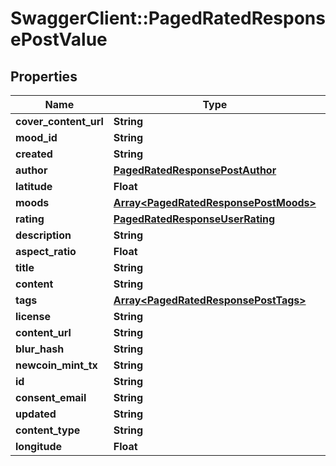 # SwaggerClient::PagedRatedResponsePostValue

## Properties
Name | Type | Description | Notes
------------ | ------------- | ------------- | -------------
**cover_content_url** | **String** |  | [optional] 
**mood_id** | **String** |  | [optional] 
**created** | **String** |  | [optional] 
**author** | [**PagedRatedResponsePostAuthor**](PagedRatedResponsePostAuthor.md) |  | [optional] 
**latitude** | **Float** |  | [optional] 
**moods** | [**Array&lt;PagedRatedResponsePostMoods&gt;**](PagedRatedResponsePostMoods.md) |  | [optional] 
**rating** | [**PagedRatedResponseUserRating**](PagedRatedResponseUserRating.md) |  | [optional] 
**description** | **String** |  | [optional] 
**aspect_ratio** | **Float** |  | [optional] 
**title** | **String** |  | [optional] 
**content** | **String** |  | [optional] 
**tags** | [**Array&lt;PagedRatedResponsePostTags&gt;**](PagedRatedResponsePostTags.md) |  | [optional] 
**license** | **String** |  | [optional] 
**content_url** | **String** |  | [optional] 
**blur_hash** | **String** |  | [optional] 
**newcoin_mint_tx** | **String** |  | [optional] 
**id** | **String** |  | [optional] 
**consent_email** | **String** |  | [optional] 
**updated** | **String** |  | [optional] 
**content_type** | **String** |  | [optional] 
**longitude** | **Float** |  | [optional] 


